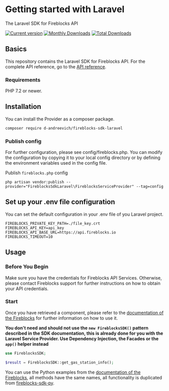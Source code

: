 # Getting started with Laravel

The Laravel SDK for Fireblocks API

[![Current version](https://img.shields.io/packagist/v/d-andreevich/fireblocks-sdk-laravel.svg?logo=composer)](https://packagist.org/packages/d-andreevich/fireblocks-sdk-laravel)
[![Monthly Downloads](https://img.shields.io/packagist/dm/d-andreevich/fireblocks-sdk-laravel.svg)](https://packagist.org/packages/d-andreevich/fireblocks-sdk-laravel/stats)
[![Total Downloads](https://img.shields.io/packagist/dt/d-andreevich/fireblocks-sdk-laravel.svg)](https://packagist.org/packages/d-andreevich/fireblocks-sdk-laravel/stats)

## Basics
This repository contains the Laravel SDK for Fireblocks API.
For the complete API reference, go to the [API reference](https://docs.fireblocks.com/api).


### Requirements
PHP 7.2 or newer.

## Installation

You can install the Provider as a composer package.

```bash
composer require d-andreevich/fireblocks-sdk-laravel
```

### Publish config
For further configuration, please see config/fireblocks.php. You can modify the configuration by copying it to your local config directory or by defining the environment variables used in the config file.

Publish `fireblocks.php` config
```
php artisan vendor:publish --provider="FireblocksSdkLaravel\FireblocksServiceProvider" --tag=config
```

## Set up your .env file configuration

You can set the default configuration in your .env file of you Laravel project.

```text
FIREBLOCKS_PRIVATE_KEY_PATH=./file_key.crt
FIREBLOCKS_API_KEY=api_key
FIREBLOCKS_API_BASE_URL=https://api.fireblocks.io
FIREBLOCKS_TIMEOUT=10
```
## Usage
### Before You Begin
Make sure you have the credentials for Fireblocks API Services. Otherwise, please contact Fireblocks support for further instructions on how to obtain your API credentials.

### Start
Once you have retrieved a component, please refer to the [documentation of the Fireblocks](https://docs.fireblocks.com/api/?python#introduction)
for further information on how to use it.

**You don't need and should not use the `new FireblocksSDK()` pattern described in the SDK documentation, this is already
done for you with the Laravel Service Provider. Use Dependency Injection, the Facades or the `app()` helper instead**

```php
use FireblocksSDK;

$result = FireblocksSDK::get_gas_station_info();
```

You can use the Python examples from the [documentation of the Fireblocks](https://docs.fireblocks.com/api/?python#introduction), all methods have the same names, all functionality is duplicated from [fireblocks-sdk-py](https://github.com/fireblocks/fireblocks-sdk-py).
